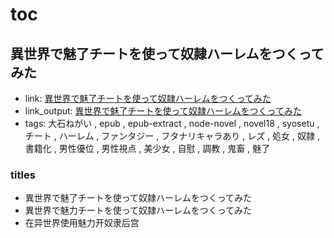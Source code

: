 # toc

## 異世界で魅了チートを使って奴隷ハーレムをつくってみた

- link: [異世界で魅了チートを使って奴隷ハーレムをつくってみた](%E7%95%B0%E4%B8%96%E7%95%8C%E3%81%A7%E9%AD%85%E4%BA%86%E3%83%81%E3%83%BC%E3%83%88%E3%82%92%E4%BD%BF%E3%81%A3%E3%81%A6%E5%A5%B4%E9%9A%B7%E3%83%8F%E3%83%BC%E3%83%AC%E3%83%A0%E3%82%92%E3%81%A4%E3%81%8F%E3%81%A3%E3%81%A6%E3%81%BF%E3%81%9F/)
- link_output: [異世界で魅了チートを使って奴隷ハーレムをつくってみた](../epub_out/%E7%95%B0%E4%B8%96%E7%95%8C%E3%81%A7%E9%AD%85%E4%BA%86%E3%83%81%E3%83%BC%E3%83%88%E3%82%92%E4%BD%BF%E3%81%A3%E3%81%A6%E5%A5%B4%E9%9A%B7%E3%83%8F%E3%83%BC%E3%83%AC%E3%83%A0%E3%82%92%E3%81%A4%E3%81%8F%E3%81%A3%E3%81%A6%E3%81%BF%E3%81%9F/)
- tags: 大石ねがい , epub , epub-extract , node-novel , novel18 , syosetu , チート , ハーレム , ファンタジー , フタナリキャラあり , レズ , 処女 , 奴隷 , 書籍化 , 男性優位 , 男性視点 , 美少女 , 自慰 , 調教 , 鬼畜 , 魅了

### titles

- 異世界で魅了チートを使って奴隷ハーレムをつくってみた
- 異世界で魅力チートを使って奴隷ハーレムをつくってみた
- 在异世界使用魅力开奴隶后宫
